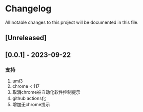 # Changelog
All notable changes to this project will be documented in this file.

## [Unreleased]

## [0.0.1] - 2023-09-22
### 支持
1. umi3
2. chrome < 117
3. 取消chrome被自动化软件控制提示
4. github actions化
5. 增加无chrome提示
